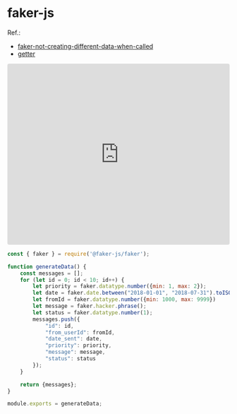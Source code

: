 # faker-js
Ref.:
* [faker-not-creating-different-data-when-called](https://stackoverflow.com/questions/57779144/npm-module-faker-not-creating-different-data-when-called)
* [getter](https://developer.mozilla.org/en-US/docs/Web/JavaScript/Reference/Functions/get)

<iframe src="https://stackblitz.com/edit/node-j4toze?embed=1&file=package.json&hideDevTools=1&hideExplorer=1&hideNavigation=1&theme=light&view=preview"
     style="width:100%; height:410px; border:0; border-radius: 4px; overflow:hidden;"></iframe>

```js
const { faker } = require('@faker-js/faker');

function generateData() {
    const messages = [];
    for (let id = 0; id < 10; id++) {
        let priority = faker.datatype.number({min: 1, max: 2});
        let date = faker.date.between("2018-01-01", "2018-07-31").toISOString().split("T")[0];
        let fromId = faker.datatype.number({min: 1000, max: 9999})
        let message = faker.hacker.phrase();
        let status = faker.datatype.number(1);
        messages.push({
            "id": id,
            "from_userId": fromId,
            "date_sent": date,
            "priority": priority,
            "message": message,
            "status": status
        });
    }

    return {messages};
}

module.exports = generateData;
```
